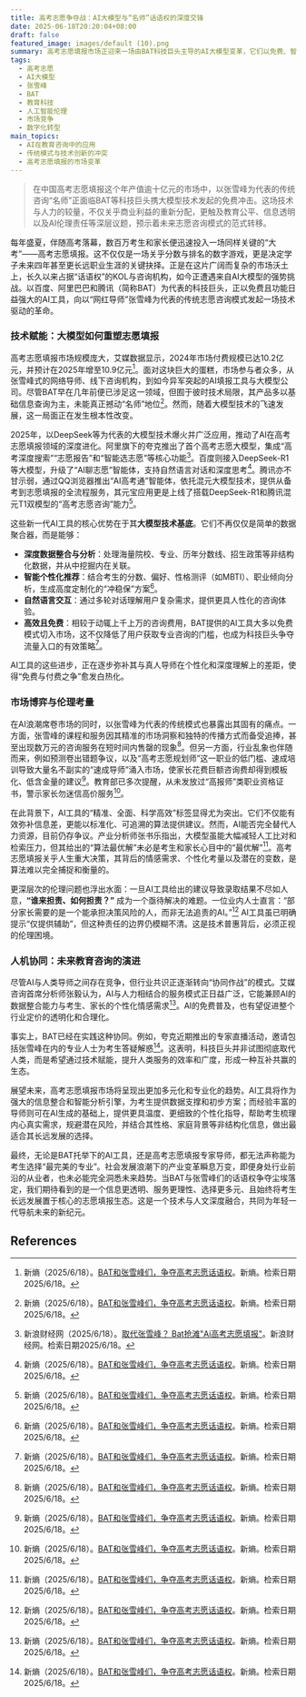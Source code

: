 ```yaml
---
title: 高考志愿争夺战：AI大模型与“名师”话语权的深度交锋
date: 2025-06-18T20:20:04+08:00
draft: false
featured_image: images/default (10).png
summary: 高考志愿填报市场正迎来一场由BAT科技巨头主导的AI大模型变革，它们以免费、智能化的服务挑战着以张雪峰为代表的传统人工咨询模式。这场竞争不仅关乎商业利益再分配，更引发了对AI技术伦理责任、教育公平及人机协作未来模式的深刻讨论，预示着志愿咨询领域将走向信息更透明、服务更多元的协同发展新阶段。
tags: 
  - 高考志愿
  - AI大模型
  - 张雪峰
  - BAT
  - 教育科技
  - 人工智能伦理
  - 市场竞争
  - 数字化转型
main_topics: 
  - AI在教育咨询中的应用
  - 传统模式与技术创新的冲突
  - 高考志愿填报的市场变革
---
```


> 在中国高考志愿填报这个年产值逾十亿元的市场中，以张雪峰为代表的传统咨询“名师”正面临BAT等科技巨头携大模型技术发起的免费冲击。这场技术与人力的较量，不仅关乎商业利益的重新分配，更触及教育公平、信息透明以及AI伦理责任等深层议题，预示着未来志愿咨询模式的范式转移。

每年盛夏，伴随高考落幕，数百万考生和家长便迅速投入一场同样关键的“大考”——高考志愿填报。这不仅仅是一场关乎分数与排名的数字游戏，更是决定学子未来四年甚至更长远职业生涯的关键抉择。正是在这片广阔而复杂的市场沃土上，长久以来占据“话语权”的KOL与咨询机构，如今正遭遇来自AI大模型的强势挑战。以百度、阿里巴巴和腾讯（简称BAT）为代表的科技巨头，正以免费且功能日益强大的AI工具，向以“网红导师”张雪峰为代表的传统志愿咨询模式发起一场技术驱动的革命。

### 技术赋能：大模型如何重塑志愿填报

高考志愿填报市场规模庞大，艾媒数据显示，2024年市场付费规模已达10.2亿元，并预计在2025年增至10.9亿元[^1]。面对这块巨大的蛋糕，市场参与者众多，从张雪峰式的网络导师、线下咨询机构，到如今异军突起的AI填报工具与大模型公司。尽管BAT早在几年前便已涉足这一领域，但囿于彼时技术局限，其产品多以基础信息查询为主，未能真正撼动“名师”地位[^1]。然而，随着大模型技术的飞速发展，这一局面正在发生根本性改变。

2025年，以DeepSeek等为代表的大模型技术爆火并广泛应用，推动了AI在高考志愿填报领域的深度进化。阿里旗下的夸克推出了首个高考志愿大模型，集成“高考深度搜索”“志愿报告”和“智能选志愿”等核心功能[^2]。百度则接入DeepSeek-R1等大模型，升级了“AI聊志愿”智能体，支持自然语言对话和深度思考[^1]。腾讯亦不甘示弱，通过QQ浏览器推出“AI高考通”智能体，依托混元大模型技术，提供从备考到志愿填报的全流程服务，其元宝应用更是上线了搭载DeepSeek-R1和腾讯混元T1双模型的“高考志愿咨询”能力[^1]。

这些新一代AI工具的核心优势在于其**大模型技术基底**。它们不再仅仅是简单的数据聚合器，而是能够：
*   **深度数据整合与分析**：处理海量院校、专业、历年分数线、招生政策等非结构化数据，并从中挖掘内在关联。
*   **智能个性化推荐**：结合考生的分数、偏好、性格测评（如MBTI）、职业倾向分析，生成高度定制化的“冲稳保”方案[^1]。
*   **自然语言交互**：通过多轮对话理解用户复杂需求，提供更具人性化的咨询体验。
*   **高效且免费**：相较于动辄上千上万的咨询费用，BAT提供的AI工具大多以免费模式切入市场，这不仅降低了用户获取专业咨询的门槛，也成为科技巨头争夺流量入口的有效策略[^1]。

AI工具的这些进步，正在逐步弥补其与真人导师在个性化和深度理解上的差距，使得“免费与付费之争”愈发白热化。

### 市场博弈与伦理考量

在AI浪潮席卷市场的同时，以张雪峰为代表的传统模式也暴露出其固有的痛点。一方面，张雪峰的课程和服务因其精准的市场洞察和独特的传播方式而备受追捧，甚至出现数万元的咨询服务在短时间内售罄的现象[^1]。但另一方面，行业乱象也伴随而来，例如预测卷出错题争议，以及“高考志愿规划师”这一职业的低门槛、速成培训导致大量名不副实的“速成导师”涌入市场，使家长花费巨额咨询费却得到模板化、低含金量的建议[^1]。教育部已多次提醒，从未发放过“高报师”类职业资格证书，警示家长勿迷信高价服务[^1]。

在此背景下，AI工具的“精准、全面、科学高效”标签显得尤为突出。它们不仅能有效弥补信息差，更能以标准化、可追溯的算法提供建议。然而，AI能否完全替代人力资源，目前仍存争议。产业分析师张书乐指出，大模型虽能大幅减轻人工比对和检索压力，但其给出的“算法最优解”未必是考生和家长心目中的“最优解”[^1]。高考志愿填报关乎人生重大决策，其背后的情感需求、个性化考量以及潜在的变数，是算法难以完全捕捉和衡量的。

更深层次的伦理问题也浮出水面：一旦AI工具给出的建议导致录取结果不尽如人意，**“谁来担责、如何担责？”** 成为一个亟待解决的难题。一位业内人士直言：“部分家长需要的是一个能承担决策风险的人，而非无法追责的AI。”[^1] AI工具虽已明确提示“仅提供辅助”，但这种责任的边界仍模糊不清。这是技术普惠背后，必须正视的伦理困境。

### 人机协同：未来教育咨询的演进

尽管AI与人类导师之间存在竞争，但行业共识正逐渐转向“协同作战”的模式。艾媒咨询首席分析师张毅认为，AI与人力相结合的服务模式正日益广泛，它能兼顾AI的数据整合能力与考生、家长的个性化情感需求[^1]。AI的免费普及，也有望促进整个行业定价的透明化和合理化。

事实上，BAT已经在实践这种协同。例如，夸克近期推出的专家直播活动，邀请包括张雪峰在内的专业人士为考生答疑解惑[^1]。这表明，科技巨头并非试图彻底取代人类，而是希望通过技术赋能，提升人类服务的效率和广度，形成一种互补共赢的生态。

展望未来，高考志愿填报市场将呈现出更加多元化和专业化的趋势。AI工具将作为强大的信息整合和智能分析引擎，为考生提供数据支撑和初步方案；而经验丰富的导师则可在AI生成的基础上，提供更具温度、更细致的个性化指导，帮助考生梳理内心真实需求，规避潜在风险，并结合其性格、家庭背景等非结构化信息，做出最适合其长远发展的选择。

最终，无论是BAT托举下的AI工具，还是高考志愿填报专家导师，都无法声称能为考生选择“最完美的专业”。社会发展浪潮下的产业变革瞬息万变，即便身处行业前沿的从业者，也未必能完全洞悉未来趋势。当BAT与张雪峰们的话语权争夺尘埃落定，我们期待看到的是一个信息更透明、服务更理性、选择更多元、且始终将考生长远发展置于核心的志愿填报生态。这是一个技术与人文深度融合，共同为年轻一代导航未来的新纪元。

## References
[^1]: 新熵（2025/6/18）。[BAT和张雪峰们，争夺高考志愿话语权](https://mp.weixin.qq.com/s?__biz=MzkxMzQzMDI3OQ==&mid=2247553451&idx=1&sn=84adeaf4b16ee94a9e4067fdec68c174&chksm=c0915b418cfeaa43cc6fba9ef07f734f01914752c57c87370bbaa46e909bd3ce00dc839d38fc&scene=0&xtrack=1#rd)。新熵。检索日期2025/6/18。
[^2]: 新浪财经网（2025/6/18）。[取代张雪峰？ Bat抢滩"Ai高考志愿填报"](https://cj.sina.com.cn/articles/view/1650111241/625ab30902001dfza)。新浪财经网。检索日期2025/6/18。
[^3]: 财经头条（2025/6/18）。[BAT和张雪峰们，争夺高考志愿话语权__财经头条](https://finance.sina.com.cn/cj/2025-06-18/doc-infanwwc5582267.shtml)。财经头条。检索日期2025/6/18。
[^4]: 雪球（2025/6/18）。[Bat三巨头混战ai高考报志愿，争最强ai升学搭子，张雪峰要失业了？](https://xueqiu.com/9919963656/338200263)。雪球。检索日期2025/6/18。
[^5]: 36氪（2025/6/18）。[Bat三巨头混战ai高考报志愿，争最强ai升学搭子，张雪峰要失业了？-36氪](https://m.36kr.com/p/3330516211951872)。36氪。检索日期2025/6/18。
[^6]: 网易订阅（2025/6/18）。[BAT中，谁最有可能成为AI"张雪峰"？|夸克|填报志愿|高考分数|成绩查询时间_网易订阅](https://www.163.com/dy/article/K1SLE0AD055280AV.html)。网易订阅。检索日期2025/6/18。
